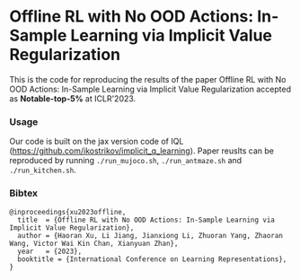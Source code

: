 # Offline RL with No OOD Actions: In-Sample Learning via Implicit Value Regularization

This is the code for reproducing the results of the paper Offline RL with No OOD Actions: In-Sample Learning via Implicit Value Regularization accepted as **Notable-top-5%** at ICLR'2023.


### Usage
Our code is built on the jax version code of IQL (https://github.com/ikostrikov/implicit_q_learning). Paper reuslts can be reproduced by running `./run_mujoco.sh`, `./run_antmaze.sh` and `./run_kitchen.sh`.


### Bibtex
```
@inproceedings{xu2023offline,
  title  = {Offline RL with No OOD Actions: In-Sample Learning via Implicit Value Regularization},
  author = {Haoran Xu, Li Jiang, Jianxiong Li, Zhuoran Yang, Zhaoran Wang, Victor Wai Kin Chan, Xianyuan Zhan},
  year   = {2023},
  booktitle = {International Conference on Learning Representations},
}
```
